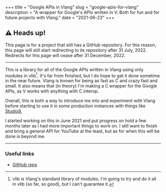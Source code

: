+++
title = "Google APIs in Vlang"
slug = "google-apis-for-vlang"
description = "A wrapper for Google's APIs written in V. Both for fun and for future projects with Vlang."
date = "2021-06-23"
+++

## ⚠️ Heads up!
This page is for a project that still has a GitHub repository. For this reason, this page will still start redirecting to its repository after 31 July, 2022. Redirects for this page will cease after 31 December, 2022.

---

This is a library for all of the Google APIs written in Vlang using only modules in vlib[^1]. It's far from finished, but I do hope to get it done sometime in the near future. Vlang is known for being as fast as C and crazy fast and small. It also means that (in theory) I'm making a C wrapper for the Google APIs, as V works with anything with C interop.

Overall, this is both a way to introduce me into and experiment with Vlang before starting to use it in some production instances with things like [Studio9.](/projects/mono)

I started working on this in June 2021 and put progress on hold a few months later as I had more important things to work on. I still want to finish and bring a general API for YouTube at the least, but as for when this will be done is beyond me.

---

[^1]: vlib is Vlang's standard library of modules. I'm going to try and do it all in vlib (so far, so good), but I can't guarantee it.

### Useful links
- [GitHub repo](https://github.com/doamatto/googleapis)
